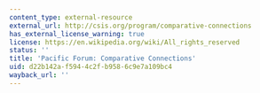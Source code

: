 ```yaml
---
content_type: external-resource
external_url: http://csis.org/program/comparative-connections
has_external_license_warning: true
license: https://en.wikipedia.org/wiki/All_rights_reserved
status: ''
title: 'Pacific Forum: Comparative Connections'
uid: d22b142a-f594-4c2f-b958-6c9e7a109bc4
wayback_url: ''
---
```

